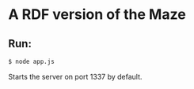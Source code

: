 # A RDF version of the Maze

## Run:
```sh
$ node app.js
```
Starts the server on port 1337 by default.
